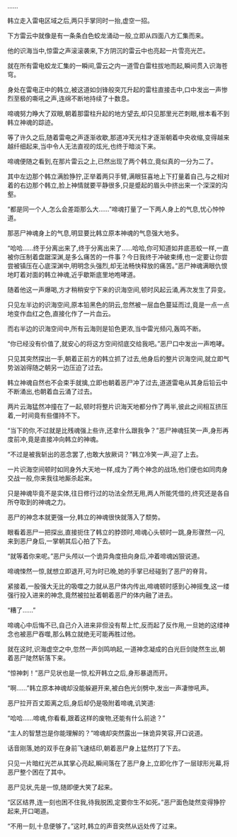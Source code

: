 
……

韩立走入雷电区域之后,两只手掌同时一抬,虚空一招。

下方雷云中就像是有一条条白色蛟龙涌动一般,立即从四面八方汇集而来。

他的识海当中,惊雷之声滚滚袭来,下方阴沉的雷云中也亮起一片雪亮光芒。

就在所有雷电蛟龙汇集的一瞬间,雷云之内一道雪白雷柱拔地而起,瞬间贯入识海苍穹。

身处在雷电正中的韩立,被这道如剑锋般突兀升起的雷柱直接击中,口中发出一声惨烈至极的嘶吼之声,连绵不断地持续了十数息。

啼魂努力睁大了双眼,朝着那雷柱升起的地方望去,却只见那里光芒刺眼,根本看不到韩立神魂的踪迹。

等了许久之后,随着雷电之声逐渐收歇,那道冲天光柱才逐渐朝着中央收缩,变得越来越纤细起来,当中令人无法直视的炫光,也终于暗淡下来。

啼魂便随之看到,在那片雷云之上,已然出现了两个韩立,竟似真的一分为二了。

其中左边那个韩立满脸狰狞,正举着两只手臂,满眼狂喜地上下打量着自己,与之相对着的右边那个韩立,脸上神情就要平静很多,只是蹙起的眉头中挤出来一个深深的沟壑。

“都是同一个人,怎么会差距那么大……”啼魂打量了一下两人身上的气息,忧心忡忡道。

那恶尸神魂身上的气息,明显要比韩立原本神魂的气息强大地多。

“哈哈……终于分离出来了,终于分离出来了……哈哈,你可知道如井底恶蛟一样,一直被你压制着盘踞深渊,是多么痛苦的一件事？今日我终于冲破束缚,也一定要让你尝尝被镇压在心底深渊中,明明念头强烈,却无法畅快释放的痛苦。”恶尸神魂满眼仇恨地盯着对面的韩立神魂,近乎歇斯底里地咆哮道。

随着他这一声爆喝,方才稍稍安宁下来的识海空间,顿时风起云涌,再次发生了异变。

只见左半边的识海空间,原本铅黑色的阴云,忽然被一层血色蔓延而过,竟是一点一点地变作血红之色,直接化作了一片血云。

而右半边的识海空间中,所有云海则是铅色更浓,当中雷光频闪,轰鸣不断。

“你已经没有价值了,就安心的将这方空间彻底交给我吧。”恶尸口中发出一声咆哮。

只见其突然探出一手,朝着正前方的韩立抓了过去,他身后的整片识海空间,就立即气势汹汹得随之朝另一边压迫了过去。

韩立神魂自然也不会束手就擒,立即也朝着恶尸冲了过去,道道雷电从其身后铅云中不断涌出,也朝着血云涌了过去。

两片云海猛然冲撞在了一起,顿时将整片识海天地都分作了两半,彼此之间相互挤压着,一时间竟有些僵持不下。

“当下的你,不过就是比残魂强上些许,还拿什么跟我争？”恶尸神魂狂笑一声,身形再度前冲,竟是直接冲向韩立的神魂。

“不过是被我斩出的恶念罢了,也敢大放厥词？”韩立冷笑一声,迎了上去。

一片识海空间顿时如同身外大天地一样,成为了两个神念的战场,他们便也如同肉身交战一般,你来我往地厮杀起来。

只是神魂毕竟不是实体,往日修行过的功法全然无用,两人所能凭借的,终究还是各自所夺取到的神魂之力。

恶尸的神念本就更强一分,韩立的神魂很快就落入了颓势。

眼看着恶尸一把探出,直接扼住了韩立的脖颈时,啼魂心头顿时一跳,身形骤然一闪,来到恶尸身后,一掌朝其后心拍了下去。

“就等着你来呢。”恶尸头颅以一个诡异角度扭向身后,冲着啼魂凶狠说道。

啼魂悚然一惊,就想立即退开,可为时已晚,她的手掌已经碰到了恶尸的脊背。

紧接着,一股强大无比的吸噬之力就从恶尸体内传出,啼魂顿时感到心神摇曳,这一缕强行投入进来的神念,竟然被拉扯着朝着恶尸的体内融了进去。

“糟了……”

啼魂心中后悔不已,自己介入进来非但没有帮上忙,反而起了反作用,一旦她的这缕神念也被恶尸吞噬,那么韩立就绝无可能再胜过他。

就在这时,识海虚空之中,忽然一声剑鸣响起,一道神念凝成的白光巨剑陡然生出,朝着恶尸陡然斩落下来。

“惊神刺！”恶尸见状也是一惊,松开韩立之后,身形暴退而开。

“啊……”韩立原本神魂却没能躲避开来,被白色光剑劈中,发出一声凄惨吼声。

恶尸拉开百丈距离之后,身后却仍是吸附着啼魂,讥笑道:

“哈哈……啼魂,你看看,跟着这样的废物,还能有什么前途？”

“主人的智慧岂是你能理解的？”啼魂却突然露出一抹诡异笑容,开口说道。

话音刚落,她的双手在身前飞速结印,朝着恶尸身上猛然打了下去。

只见一片暗红光芒从其掌心亮起,瞬间落在了恶尸身上,立即化作了一层球形光幕,将恶尸整个困在了其中。

恶尸见状,先是一惊,随即便大笑了起来。

“区区结界,连一刻也困不住我,待我脱困,定要你生不如死。”恶尸面色陡然变得狰狞起来,开口喝道。

“不用一刻,十息便够了。”这时,韩立的声音突然从远处传了过来。